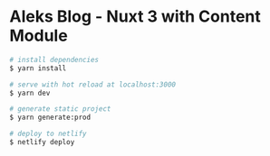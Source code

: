 # Aleks Blog - Nuxt 3 with Content Module

```bash
# install dependencies
$ yarn install

# serve with hot reload at localhost:3000
$ yarn dev

# generate static project
$ yarn generate:prod

# deploy to netlify
$ netlify deploy
```
